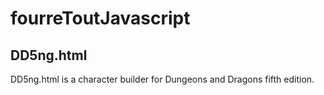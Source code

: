 # fourreToutJavascript

## DD5ng.html

DD5ng.html is a character builder for Dungeons and Dragons fifth edition.
